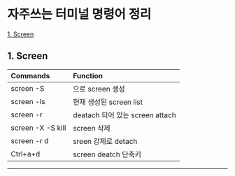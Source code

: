 # 자주쓰는 터미널 명령어 정리


  [1. Screen](#1.-Screen)



## 1. Screen <a name="1.-Sreen"></a>

|Commands|Function|
|:----|:----|
|screen -S <name>|<name> 으로 screen 생성|
|screen -ls|현재 생성된 screen list |
|screen -r <name>|deatach 되어 있는 screen attach|
|screen -X -S <name> kill|<name>screen 삭제|
|screen -r d|sreen 강제로 detach|
|Ctrl+a+d|screen deatch 단축키|






---
